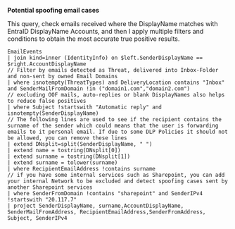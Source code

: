 **Potential spoofing email cases**

This query, check emails received where the DisplayName matches with EntraID DisplayName Accounts, and then I apply multiple filters and conditions to obtain the most accurate true positive results.
```
EmailEvents
| join kind=inner (IdentityInfo) on $left.SenderDisplayName == $right.AccountDisplayName
// Filter by emails detected as Threat, delivered into Inbox-Folder and non-sent by owned Email Domains
| where isnotempty(ThreatTypes) and DeliveryLocation contains "Inbox" and SenderMailFromDomain !in ("domain1.com","domain2.com")
// excluding OOF mails, auto-replies or blank DisplayNames also helps to reduce false positives
| where Subject !startswith "Automatic reply" and isnotempty(SenderDisplayName)
// The following lines are used to see if the recipient contains the surname of the sender which could means that the user is forwarding emails to it personal email. If due to some DLP Policies it should not be allowed, you can remove these lines
| extend DNsplit=split(SenderDisplayName, " ")
| extend name = tostring(DNsplit[0])
| extend surname = tostring(DNsplit[1])
| extend surname = tolower(surname)
| where RecipientEmailAddress !contains surname
// if you have some internal services such as Sharepoint, you can add your internal Network to be excluded and detect spoofing cases sent by another Sharepoint services 
| where SenderFromDomain !contains "sharepoint" and SenderIPv4 !startswith "20.117.7"
| project SenderDisplayName, surname,AccountDisplayName, SenderMailFromAddress, RecipientEmailAddress,SenderFromAddress, Subject, SenderIPv4

```
